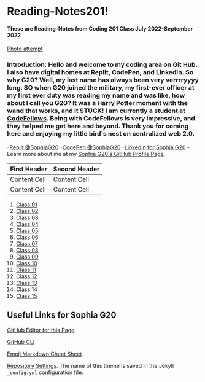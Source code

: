 # Reading-Notes201!
#### These are Reading-Notes from Coding 201 Class July 2022-September 2022
[Photo attempt](https://user-images.githubusercontent.com/88021419/178576577-6588e4bf-a3b9-4f1a-b521-5ede70f1d7f4.jpeg)

### Introduction: Hello and welcome to my coding area on Git Hub. I also have digital homes at Replit, CodePen, and LinkedIn. So why G20? Well, my last name has always been very verrrryyyy long. SO when G20 joined the military, my first-ever officer at my first ever duty was reading my name and was like, how about I call you G20? It was a Harry Potter moment with the wand that works, and it STUCK! I am currently a student at [CodeFellows](https://www.codefellows.org/). Being with CodeFellows is very impressive, and they helped me get here and beyond. Thank you for coming here and enjoying my little bird's nest on centralized web 2.0.

-[Replit @SophiaG20](https://replit.com/@SophiaG20)
-[CodePen @SophiaG20](https://codepen.io/SophiaG20)
-[LinkedIn for Sophia G20](linkedin.com/in/sophiag20)
-Learn more about me at my [Sophia G20's GitHub Profile Page](https://github.com/SophiaG20).

| First Header  | Second Header |
| ------------- | ------------- |
| Content Cell  | Content Cell  |
| Content Cell  | Content Cell  |

1. [Class 01](https://github.com/SophiaG20/Reading-Notes201/blob/d0e94e3208eed6a783d3d382681f195e5e44681d/Class%2001)
2. [Class 02](https://github.com/SophiaG20/Reading-Notes201/blob/d0e94e3208eed6a783d3d382681f195e5e44681d/Class%2002)
3. [Class 03](https://github.com/SophiaG20/Reading-Notes201/blob/93920855f82744512e0aa74d1c62a4bf3545b528/Class%2003)
4. [Class 04](https://github.com/SophiaG20/Reading-Notes201/blob/93920855f82744512e0aa74d1c62a4bf3545b528/Class%2004)
5. [Class 05](https://github.com/SophiaG20/Reading-Notes201/blob/93920855f82744512e0aa74d1c62a4bf3545b528/Class%2005)
6. [Class 06](https://github.com/SophiaG20/Reading-Notes201/blob/93920855f82744512e0aa74d1c62a4bf3545b528/Class%2006)
7. [Class 07](https://github.com/SophiaG20/Reading-Notes201/blob/93920855f82744512e0aa74d1c62a4bf3545b528/Class%2007)
8. [Class 08](https://github.com/SophiaG20/Reading-Notes201/blob/93920855f82744512e0aa74d1c62a4bf3545b528/Class%2008)
9. [Class 09](https://github.com/SophiaG20/Reading-Notes201/blob/93920855f82744512e0aa74d1c62a4bf3545b528/Class%2009)
10. [Class 10](https://github.com/SophiaG20/Reading-Notes201/blob/93920855f82744512e0aa74d1c62a4bf3545b528/Class%2010)
11. [Class 11](https://github.com/SophiaG20/Reading-Notes201/blob/93920855f82744512e0aa74d1c62a4bf3545b528/Class%2011)
12. [Class 12](https://github.com/SophiaG20/Reading-Notes201/blob/93920855f82744512e0aa74d1c62a4bf3545b528/Class%2012)
13. [Class 13](https://github.com/SophiaG20/Reading-Notes201/blob/93920855f82744512e0aa74d1c62a4bf3545b528/Class%2013)
14. [Class 14](https://github.com/SophiaG20/Reading-Notes201/blob/93920855f82744512e0aa74d1c62a4bf3545b528/Class%2014)
15. [Class 15](https://github.com/SophiaG20/Reading-Notes201/blob/93920855f82744512e0aa74d1c62a4bf3545b528/Class%2015)


## Useful Links for Sophia G20

[GitHub Editor for this Page](https://github.com/Sue-Young/reading-notes/edit/gh-pages/README.md)

[GitHub CLI](https://cli.github.com/)

[Emoji Markdown Cheat Sheet](https://github.com/ikatyang/emoji-cheat-sheet/blob/master/README.md#symbols)

[Repository Settings](https://github.com/Sue-Young/reading-notes/settings/pages). The name of this theme is saved in the Jekyll `_config.yml` configuration file.

